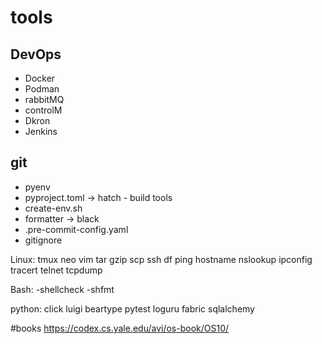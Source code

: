 # tools

## DevOps
- Docker
- Podman
- rabbitMQ
- controlM
- Dkron
- Jenkins


## git
- pyenv 
- pyproject.toml -> hatch - build tools
- create-env.sh
- formatter -> black
- .pre-commit-config.yaml
- gitignore

Linux:
tmux
neo vim
tar
gzip
scp
ssh
df
ping
hostname
nslookup
ipconfig
tracert
telnet
tcpdump

Bash:
-shellcheck
-shfmt


python:
click
luigi
beartype
pytest
loguru
fabric
sqlalchemy


#books
https://codex.cs.yale.edu/avi/os-book/OS10/
